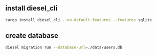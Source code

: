 
## install diesel_cli

```bash
cargo install diesel_cli --no-default-features --features sqlite
```

## create database

```bash
diesel migration run --database-url=./data/users.db
```